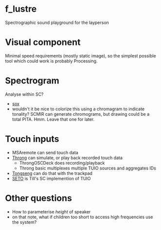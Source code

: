 f_lustre
========

Spectrographic sound playground for the layperson

Visual component
================

Minimal speed requirements (mostly static image), so the simplest possible tool which could work is probably Processing.

Spectrogram
===========

Analyse within SC?

* [sox](http://stackoverflow.com/questions/9956815/generate-visual-waveform-from-mp3-wav-file-in-windows-2008-server/9956920#9956920)
* wouldn't it be nice to colorize this using a chromagram to indicate tonality?
SCMIR can generate chromograms, but drawing could be a total PITA. Hmm. Leave that one for later.

Touch inputs
============

* MSAremote can send touch data
* [Throng](https://code.google.com/p/throng/) can simulate, or play back recorded touch data
  * ThrongOSCDeck does recording/playback
  * Throng basic multiplexes multiple TUIO sources and aggregates IDs
* [Tongseng](https://github.com/fajran/tongseng) can do that with the trackpad
* [SETO](http://tuio.lfsaw.de/seto-details.shtml) is Till's SC implemention of TUIO 

Other questions
===============

* How to parameterise *height* of speaker
* on that note, what if children too short to access high frequencies use the system?
